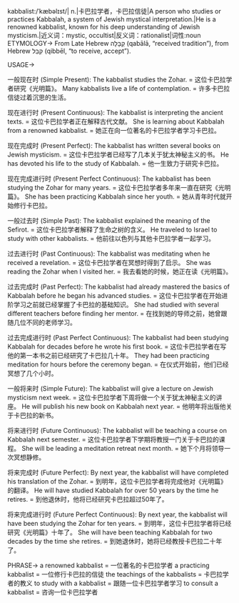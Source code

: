 kabbalist:/ˈkæbəlɪst/| n.|卡巴拉学者，卡巴拉信徒|A person who studies or practices Kabbalah, a system of Jewish mystical interpretation.|He is a renowned kabbalist, known for his deep understanding of Jewish mysticism.|近义词：mystic, occultist|反义词：rationalist|词性:noun
ETYMOLOGY->
From Late Hebrew קַבָּלָה (qabālā, “received tradition”), from Hebrew קִבֵּל (qibbēl, “to receive, accept”).

USAGE->

一般现在时 (Simple Present):
The kabbalist studies the Zohar. =  这位卡巴拉学者研究《光明篇》。
Many kabbalists live a life of contemplation. = 许多卡巴拉信徒过着沉思的生活。

现在进行时 (Present Continuous):
The kabbalist is interpreting the ancient texts. =  这位卡巴拉学者正在解释古代文献。
She is learning about Kabbalah from a renowned kabbalist. = 她正在向一位著名的卡巴拉学者学习卡巴拉。

现在完成时 (Present Perfect):
The kabbalist has written several books on Jewish mysticism. =  这位卡巴拉学者已经写了几本关于犹太神秘主义的书。
He has devoted his life to the study of Kabbalah. = 他一生致力于研究卡巴拉。

现在完成进行时 (Present Perfect Continuous):
The kabbalist has been studying the Zohar for many years. =  这位卡巴拉学者多年来一直在研究《光明篇》。
She has been practicing Kabbalah since her youth. = 她从青年时代就开始修行卡巴拉。

一般过去时 (Simple Past):
The kabbalist explained the meaning of the Sefirot. =  这位卡巴拉学者解释了生命之树的含义。
He traveled to Israel to study with other kabbalists. = 他前往以色列与其他卡巴拉学者一起学习。


过去进行时 (Past Continuous):
The kabbalist was meditating when he received a revelation. =  这位卡巴拉学者在冥想时得到了启示。
She was reading the Zohar when I visited her. = 我去看她的时候，她正在读《光明篇》。


过去完成时 (Past Perfect):
The kabbalist had already mastered the basics of Kabbalah before he began his advanced studies. =  这位卡巴拉学者在开始进阶学习之前就已经掌握了卡巴拉的基础知识。
She had studied with several different teachers before finding her mentor. = 在找到她的导师之前，她曾跟随几位不同的老师学习。


过去完成进行时 (Past Perfect Continuous):
The kabbalist had been studying Kabbalah for decades before he wrote his first book. =  这位卡巴拉学者在写他的第一本书之前已经研究了卡巴拉几十年。
They had been practicing meditation for hours before the ceremony began. =  在仪式开始前，他们已经冥想了几个小时。

一般将来时 (Simple Future):
The kabbalist will give a lecture on Jewish mysticism next week. =  这位卡巴拉学者下周将做一个关于犹太神秘主义的讲座。
He will publish his new book on Kabbalah next year. = 他明年将出版他关于卡巴拉的新书。

将来进行时 (Future Continuous):
The kabbalist will be teaching a course on Kabbalah next semester. =  这位卡巴拉学者下学期将教授一门关于卡巴拉的课程。
She will be leading a meditation retreat next month. = 她下个月将领导一次冥想静修。

将来完成时 (Future Perfect):
By next year, the kabbalist will have completed his translation of the Zohar. =  到明年，这位卡巴拉学者将完成他对《光明篇》的翻译。
He will have studied Kabbalah for over 50 years by the time he retires. = 到他退休时，他将已经研究卡巴拉超过50年了。

将来完成进行时 (Future Perfect Continuous):
By next year, the kabbalist will have been studying the Zohar for ten years. = 到明年，这位卡巴拉学者将已经研究《光明篇》十年了。
She will have been teaching Kabbalah for two decades by the time she retires. = 到她退休时，她将已经教授卡巴拉二十年了。


PHRASE->
a renowned kabbalist = 一位著名的卡巴拉学者
a practicing kabbalist =  一位修行卡巴拉的信徒
the teachings of the kabbalists = 卡巴拉学者的教义
to study with a kabbalist =  跟随一位卡巴拉学者学习
to consult a kabbalist =  咨询一位卡巴拉学者
